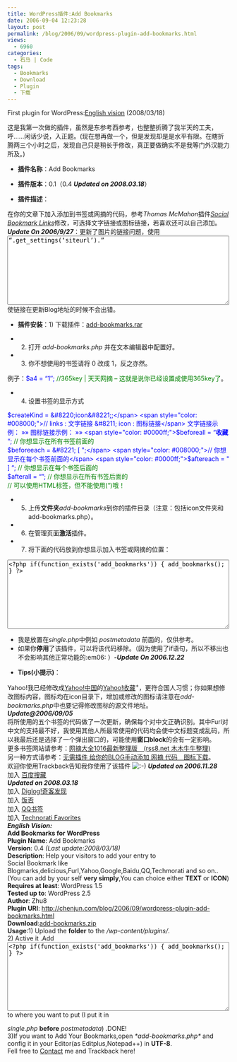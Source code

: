 ```yaml
---
title: WordPress插件:Add Bookmarks
date: 2006-09-04 12:23:28
layout: post
permalink: /blog/2006/09/wordpress-plugin-add-bookmarks.html
views:
  - 6960
categories:
  - 石马 | Code
tags:
  - Bookmarks
  - Download
  - Plugin
  - 下载
---
```

First plugin for WordPress:[English vision][1] (2008/03/18)

这是我第一次做的插件，虽然是东参考西参考，也整整折腾了我半天的工夫，呼&#8230;&#8230;闲话少说，入正题。(现在想再做一个，但是发现却是是水平有限。在瞎折腾两三个小时之后，发现自己只是稍长于修改，真正要做确实不是我等门外汉能力所及。)

*   **插件名称**：Add Bookmarks

*   **插件版本**：0.1（0.4 ***Updated on 2008.03.18***）

*   **插件描述**：

在你的文章下加入添加到书签或网摘的代码，参考*Thomas McMahon*插件<a href="http://www.twistermc.com/shake/wordpress-social.php" target="blank"><em>Social Bookmark Links</em></a>修改，可选择文字链接或图标链接，若喜欢还可以自己添加。  
***Update On 2006/9/27***：更新了图片的链接问题，使用<textarea name="code" class="php" cols="60" rows="10">&#8220;.get_settings(&#8216;siteurl&#8217;).&#8221;</textarea>使链接在更新Blog地址的时候不会出错。

<!--more-->

*   **插件安装**：1) 下载插件：<a title="下载插件" href="http://chenjun.com/blog/upload/add-bookmarks.rar" target="_blank">add-bookmarks.rar</a>

*   2) 打开 *add-bookmarks.php* 并在文本编辑器中配置好。

*   3) 你不想使用的书签请将 0 改成 1，反之亦然。

例子：<span style="color: #0000ff;">$a4 = &#8220;1″;</span> <span style="color: #008000;">//365key | 天天网摘 &#8211; 这就是说你已经设置成使用365key了</span>。

*   4) 设置书签的显示方式

<span style="color: #0000ff;">$createKind = &#8220;icon&#8221;;</span> <span style="color: #008000;">// links : 文字链接 &#8211; icon : 图标链接</span>  
文字链接示例：  
»»  
图标链接示例：  
»»  
<span style="color: #0000ff;">$beforeall = &#8220;<strong>收藏</strong> &#8220;;</span> <span style="color: #008000;">// 你想显示在所有书签前面的</span>  
<span style="color: #0000ff;">$beforeeach = &#8221; [ ";</span> <span style="color: #008000;">// 你想显示在每个书签前面的</span>  
<span style="color: #0000ff;">$aftereach = " ] &#8220;;</span> <span style="color: #008000;">// 你想显示在每个书签后面的</span>  
<span style="color: #0000ff;">$afterall = &#8220;&#8221;;</span> <span style="color: #008000;">// 你想显示在所有书签后面的</span>  
<span style="color: #008000;">// 可以使用HTML标签，但不能使用(&#8220;)哦！</span>

*   5) 上传**文件夹***add-bookmarks*到你的插件目录（注意：包括icon文件夹和add-bookmarks.php）。

*   6) 在管理页面**激活**插件。

*   7) 将下面的代码放到你想显示加入书签或网摘的位置：

<textarea name="code" class="php" cols="60" rows="10"><?php if(function_exists('add_bookmarks')) { add_bookmarks(); } ?></textarea>

- 我是放置在*single.php*中例如 *postmetadata* 前面的，仅供参考。  
- 如果你**停用**了该插件，可以将该代码移除。（因为使用了if语句，所以不移出也不会影响其他正常功能的:em06: ）***-Update On 2006.12.22***

*   **Tips(小提示)**：

Yahoo!我已经修改成<a title="雅虎中国" href="http://cn.yahoo.com/" target="_blank">Yahoo!中国</a>的<a title="雅虎收藏+" href="http://myweb.cn.yahoo.com/" target="_blank">Yahoo!收藏</a><sup>+</sup>，更符合国人习惯；你如果想修改图标内容，图标均在icon目录下，增加或修改的图标请注意在*add-bookmarks.php*中也要记得修改图标的源文件地址。  
***Update@2006/09/05***  
将所使用的五个书签的代码做了一次更新，确保每个对中文正确识别。其中Furl对中文的支持最不好，我使用其他人所最常使用的代码均会使中文标题变成乱码，所以我最后还是选择了一个弹出窗口的，可能使用**窗口block**的会有一定影响。  
更多书签网站请参考：<a title="网摘大全1016最新整理版　(rss8.net 木木牛牛整理) " href="http://blog.donews.com/rss/archive/2005/10/16/590504.aspx" target="_blank">网摘大全1016最新整理版　(rss8.net 木木牛牛整理) </a>  
另一种方式请参考：<a title="无需插件 给你的BLOG手动添加 网摘 代码　图标下载" href="http://www.dustlonely.com/2006/08/24/blog-rss/" target="_blank">无需插件 给你的BLOG手动添加 网摘 代码　图标下载</a>。  
欢迎你使用Trackback告知我你使用了该插件 <img src="http://chenjun.com/wp/wp-includes/images/smilies/icon_smile.gif" alt=":-)" class="wp-smiley" /> ***Updated on 2006.11.28***  
加入 <a title="百度搜藏" href="http://cang.baidu.com/" target="_blank">百度搜藏</a>  
***Updated on 2008.03.18***  
加入 <a title="奇客发现 有趣新鲜" href="http://www.diglog.com/" target="_blank">Diglog!奇客发现</a>  
加入 <a title="饭否 | 迷你博客 随时随地发消息" href="http://fanfou.com/" target="_blank">饭否</a>  
加入 <a title="QQ书签" href="http://shuqian.qq.com/" target="_blank">QQ书签</a>  
加入 <a title="Technorati Favorites" href="http://technorati.com/faves/" target="_blank">Technorati Favorites</a>  
<strong id="Eng"><em>English Vision:</em></strong>  
**Add Bookmarks for WordPress**  
**Plugin Name**: Add Bookmarks  
**Version**: 0.4 *(Last update:2008/03/18)*  
**Description**: Help your visitors to add your entry to  
Social Bookmark like  
Blogmarks,delicious,Furl,Yahoo,Google,Baidu,QQ,Techmorati and so on..  
(You can add by your self **very simply**,You can choice either **TEXT** or **ICON**)  
**Requires at least**: WordPress 1.5  
**Tested up to**: WordPress 2.5  
**Author**: Zhu8  
**Plugin URI**: http://chenjun.com/blog/2006/09/wordpress-plugin-add-bookmarks.html  
**Download**:[add-bookmarks.zip][2]  
**Usage**:1) Upload the **folder** to the */wp-content/plugins/*.  
2) Active it .Add <textarea name="code" class="php" cols="60" rows="10"><?php if(function_exists('add_bookmarks')) { add_bookmarks(); } ?></textarea> to where you want to put (I put it in

*single.php* **before** *postmetadata*) .DONE!  
3)If you want to Add Your Bookmarks,open *\*add-bookmarks.php\** and config it in your Editor(as Editplus,Notepad++) in **UTF-8**.  
Fell free to [Contact][3] me and Trackback here!

 [1]: #Eng
 [2]: http://chenjun.com/blog/upload/add-bookmarks.zip "Download This Plugin"
 [3]: http://chenjun.com/contact/